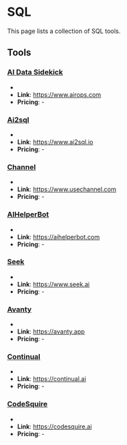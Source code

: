 # SQL

This page lists a collection of SQL tools.

## Tools

### [AI Data Sidekick](https://www.airops.com)
-
- **Link**: https://www.airops.com
- **Pricing**: -

### [Ai2sql](https://www.ai2sql.io)
-
- **Link**: https://www.ai2sql.io
- **Pricing**: -

### [Channel](https://www.usechannel.com)
-
- **Link**: https://www.usechannel.com
- **Pricing**: -

### [AIHelperBot](https://aihelperbot.com)
-
- **Link**: https://aihelperbot.com
- **Pricing**: -

### [Seek](https://www.seek.ai)
-
- **Link**: https://www.seek.ai
- **Pricing**: -

### [Avanty](https://avanty.app)
-
- **Link**: https://avanty.app
- **Pricing**: -

### [Continual](https://continual.ai)
-
- **Link**: https://continual.ai
- **Pricing**: -

### [CodeSquire](https://codesquire.ai)
-
- **Link**: https://codesquire.ai
- **Pricing**: -

